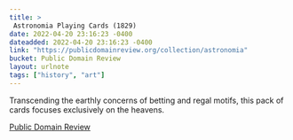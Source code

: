 ```yaml
---
title: > 
 Astronomia Playing Cards (1829)
date: 2022-04-20 23:16:23 -0400
dateadded: 2022-04-20 23:16:23 -0400
link: "https://publicdomainreview.org/collection/astronomia"
bucket: Public Domain Review
layout: urlnote
tags: ["history", "art"]
--- 
```

Transcending the earthly concerns of betting and regal motifs, this pack of cards focuses exclusively on the heavens.
 <!-- end excerpt --> 
<div class='bucket'><a class='internal-link' href='/buckets/public-domain-review'>Public Domain Review</a></div> 

